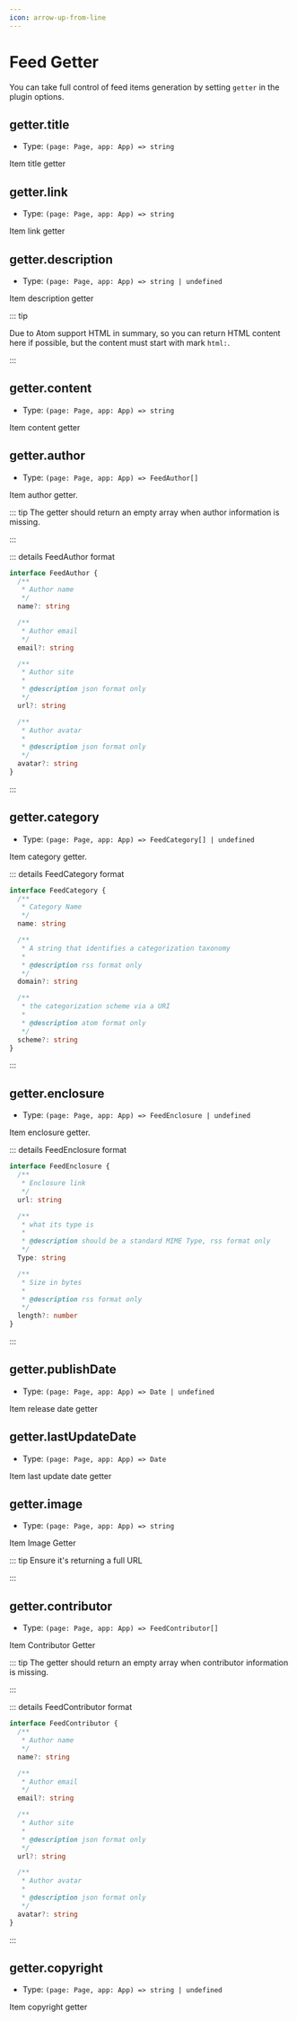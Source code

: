```yaml
---
icon: arrow-up-from-line
---
```


# Feed Getter

You can take full control of feed items generation by setting `getter` in the plugin options.

## getter.title

- Type: `(page: Page, app: App) => string`

Item title getter

## getter.link

- Type: `(page: Page, app: App) => string`

Item link getter

## getter.description

- Type: `(page: Page, app: App) => string | undefined`

Item description getter

::: tip

Due to Atom support HTML in summary, so you can return HTML content here if possible, but the content must start with mark `html:`.

:::

## getter.content

- Type: `(page: Page, app: App) => string`

Item content getter

## getter.author

- Type: `(page: Page, app: App) => FeedAuthor[]`

Item author getter.

::: tip The getter should return an empty array when author information is missing.

:::

::: details FeedAuthor format

```ts
interface FeedAuthor {
  /**
   * Author name
   */
  name?: string

  /**
   * Author email
   */
  email?: string

  /**
   * Author site
   *
   * @description json format only
   */
  url?: string

  /**
   * Author avatar
   *
   * @description json format only
   */
  avatar?: string
}
```

:::

## getter.category

- Type: `(page: Page, app: App) => FeedCategory[] | undefined`

Item category getter.

::: details FeedCategory format

```ts
interface FeedCategory {
  /**
   * Category Name
   */
  name: string

  /**
   * A string that identifies a categorization taxonomy
   *
   * @description rss format only
   */
  domain?: string

  /**
   * the categorization scheme via a URI
   *
   * @description atom format only
   */
  scheme?: string
}
```

:::

## getter.enclosure

- Type: `(page: Page, app: App) => FeedEnclosure | undefined`

Item enclosure getter.

::: details FeedEnclosure format

```ts
interface FeedEnclosure {
  /**
   * Enclosure link
   */
  url: string

  /**
   * what its type is
   *
   * @description should be a standard MIME Type, rss format only
   */
  Type: string

  /**
   * Size in bytes
   *
   * @description rss format only
   */
  length?: number
}
```

:::

## getter.publishDate

- Type: `(page: Page, app: App) => Date | undefined`

Item release date getter

## getter.lastUpdateDate

- Type: `(page: Page, app: App) => Date`

Item last update date getter

## getter.image

- Type: `(page: Page, app: App) => string`

Item Image Getter

::: tip Ensure it's returning a full URL

:::

## getter.contributor

- Type: `(page: Page, app: App) => FeedContributor[]`

Item Contributor Getter

::: tip The getter should return an empty array when contributor information is missing.

:::

::: details FeedContributor format

```ts
interface FeedContributor {
  /**
   * Author name
   */
  name?: string

  /**
   * Author email
   */
  email?: string

  /**
   * Author site
   *
   * @description json format only
   */
  url?: string

  /**
   * Author avatar
   *
   * @description json format only
   */
  avatar?: string
}
```

:::

## getter.copyright

- Type: `(page: Page, app: App) => string | undefined`

Item copyright getter
